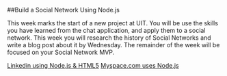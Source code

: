 ##Build a Social Network Using Node.js

This week marks the start of a new project at UIT. You will be use the skills you have learned from the chat application, and apply them to a social network. This week you will research the history of Social Networks and write a blog post about it by Wednesday. The remainder of the week will be focused on your Social Network MVP.




[Linkedin using Node.js & HTML5](http://venturebeat.com/2011/08/16/linkedin-node/)
[Myspace.com uses Node.js](https://myspace.com/)
